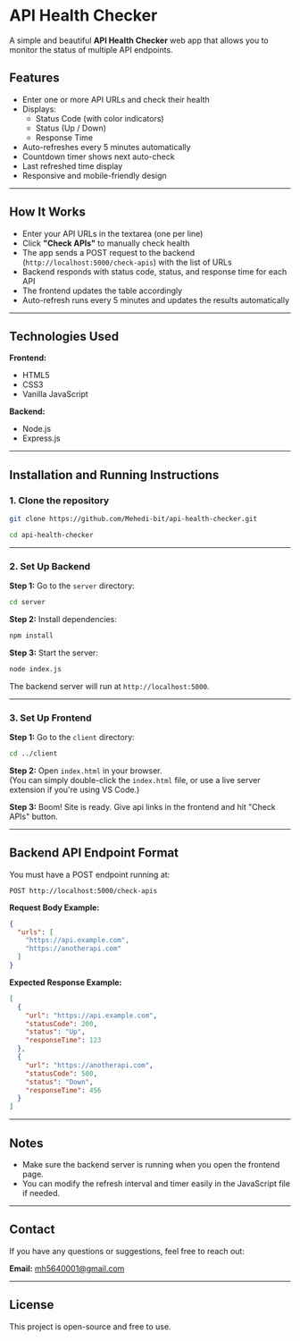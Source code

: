 # API Health Checker

A simple and beautiful **API Health Checker** web app that allows you to monitor the status of multiple API endpoints.

## Features
- Enter one or more API URLs and check their health
- Displays:
  - Status Code (with color indicators)
  - Status (Up / Down)
  - Response Time
- Auto-refreshes every 5 minutes automatically
- Countdown timer shows next auto-check
- Last refreshed time display
- Responsive and mobile-friendly design

---

## How It Works
- Enter your API URLs in the textarea (one per line)
- Click **"Check APIs"** to manually check health
- The app sends a POST request to the backend (`http://localhost:5000/check-apis`) with the list of URLs
- Backend responds with status code, status, and response time for each API
- The frontend updates the table accordingly
- Auto-refresh runs every 5 minutes and updates the results automatically

---

## Technologies Used

**Frontend:**
- HTML5
- CSS3
- Vanilla JavaScript

**Backend:**
- Node.js
- Express.js

---

## Installation and Running Instructions

### 1. Clone the repository
```bash
git clone https://github.com/Mehedi-bit/api-health-checker.git
```
```bash
cd api-health-checker
```

---

### 2. Set Up Backend

**Step 1:** Go to the `server` directory:
```bash
cd server
```

**Step 2:** Install dependencies:
```bash
npm install
```

**Step 3:** Start the server:
```bash
node index.js
```
The backend server will run at `http://localhost:5000`.

---

### 3. Set Up Frontend

**Step 1:** Go to the `client` directory:
```bash
cd ../client
```

**Step 2:** Open `index.html` in your browser.  
(You can simply double-click the `index.html` file, or use a live server extension if you're using VS Code.)

**Step 3:** Boom! Site is ready. Give api links in the frontend and hit "Check APIs" button.


---

## Backend API Endpoint Format

You must have a POST endpoint running at:

```
POST http://localhost:5000/check-apis
```

**Request Body Example:**
```json
{
  "urls": [
    "https://api.example.com",
    "https://anotherapi.com"
  ]
}
```

**Expected Response Example:**
```json
[
  {
    "url": "https://api.example.com",
    "statusCode": 200,
    "status": "Up",
    "responseTime": 123
  },
  {
    "url": "https://anotherapi.com",
    "statusCode": 500,
    "status": "Down",
    "responseTime": 456
  }
]
```

---

## Notes
- Make sure the backend server is running when you open the frontend page.
- You can modify the refresh interval and timer easily in the JavaScript file if needed.

---

## Contact

If you have any questions or suggestions, feel free to reach out:

**Email:** mh5640001@gmail.com

---

## License

This project is open-source and free to use.


